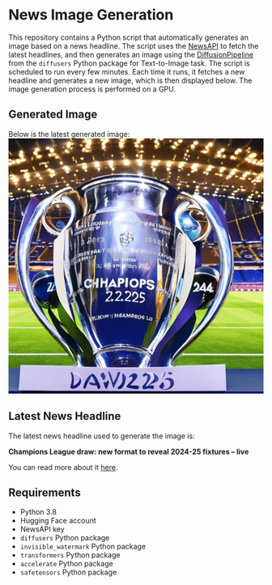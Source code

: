 # News Image Generation
This repository contains a Python script that automatically generates an image based on a news headline. The script uses the [NewsAPI](https://newsapi.org/) to fetch the latest headlines, and then generates an image using the [DiffusionPipeline](https://github.com/huggingface/diffusers) from the `diffusers` Python package for Text-to-Image task.
The script is scheduled to run every few minutes. Each time it runs, it fetches a new headline and generates a new image, which is then displayed below. The image generation process is performed on a GPU.

## Generated Image
Below is the latest generated image:
![Generated Image](image.png)

## Latest News Headline
The latest news headline used to generate the image is:

**Champions League draw: new format to reveal 2024-25 fixtures – live**

You can read more about it [here](https://news.google.com/rss/articles/CBMiugFBVV95cUxOQ005aHE4Ukt1emtrQ2ltYVlBRkFvbGY1Y2VxNXNldzlwTDQwOGt3ZTNJenZ1bnctUTZtZmFjQVg5eDhYTlB1U3U3UDN4SVIxekVSSTVMdTJfQ01vMVNGLTVtRVk3LXQwNkN3MUQxWUI5WU5IeFQ2NlU5ZVhjZFRVWDNFd2JWUGQ1TVZlajdjM05qTG5VNUFiWE04RU9zMkpvYUlQbmU4SXY5bmY2endtMGY2NThDVURLSVE?oc=5).

## Requirements
- Python 3.8
- Hugging Face account
- NewsAPI key
- `diffusers` Python package
- `invisible_watermark` Python package
- `transformers` Python package
- `accelerate` Python package
- `safetensors` Python package
